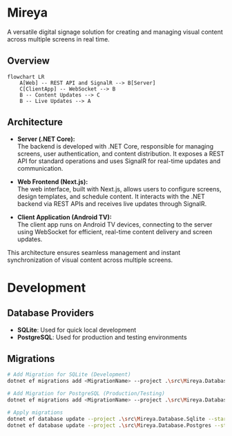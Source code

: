 # Mireya
A versatile digital signage solution for creating and managing visual content across multiple screens in real time.

## Overview

```mermaid
flowchart LR
    A[Web] -- REST API and SignalR --> B[Server]
    C[ClientApp] -- WebSocket --> B
    B -- Content Updates --> C
    B -- Live Updates --> A
```

## Architecture

- **Server (.NET Core):**  
	The backend is developed with .NET Core, responsible for managing screens, user authentication, and content distribution. It exposes a REST API for standard operations and uses SignalR for real-time updates and communication.

- **Web Frontend (Next.js):**  
	The web interface, built with Next.js, allows users to configure screens, design templates, and schedule content. It interacts with the .NET backend via REST APIs and receives live updates through SignalR.

- **Client Application (Android TV):**  
	The client app runs on Android TV devices, connecting to the server using WebSocket for efficient, real-time content delivery and screen updates.

This architecture ensures seamless management and instant synchronization of visual content across multiple screens.

# Development

## Database Providers

- **SQLite**: Used for quick local development
- **PostgreSQL**: Used for production and testing environments

## Migrations

```bash
# Add Migration for SQLite (Development)
dotnet ef migrations add <MigrationName> --project .\src\Mireya.Database.Sqlite --startup-project .\src\Mireya.Api -- --provider Sqlite

# Add Migration for PostgreSQL (Production/Testing)
dotnet ef migrations add <MigrationName> --project .\src\Mireya.Database.Postgres --startup-project .\src\Mireya.Api -- --provider Postgres

# Apply migrations
dotnet ef database update --project .\src\Mireya.Database.Sqlite --startup-project .\src\Mireya.Api -- --provider Sqlite
dotnet ef database update --project .\src\Mireya.Database.Postgres --startup-project .\src\Mireya.Api -- --provider Postgres
```
